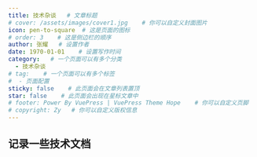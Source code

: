 ```yaml
---
title: 技术杂谈   # 文章标题
# cover: /assets/images/cover1.jpg    # 你可以自定义封面图片
icon: pen-to-square  # 这是页面的图标
# order: 3    # 这是侧边栏的顺序
author: 张耀   # 设置作者
date: 1970-01-01    # 设置写作时间
category:   # 一个页面可以有多个分类
  - 技术杂谈
# tag:    # 一个页面可以有多个标签
#  - 页面配置
sticky: false    # 此页面会在文章列表置顶
star: false    # 此页面会出现在星标文章中
# footer: Power By VuePress | VuePress Theme Hope    # 你可以自定义页脚
# copyright: Zy   # 你可以自定义版权信息
---
```

## 记录一些技术文档